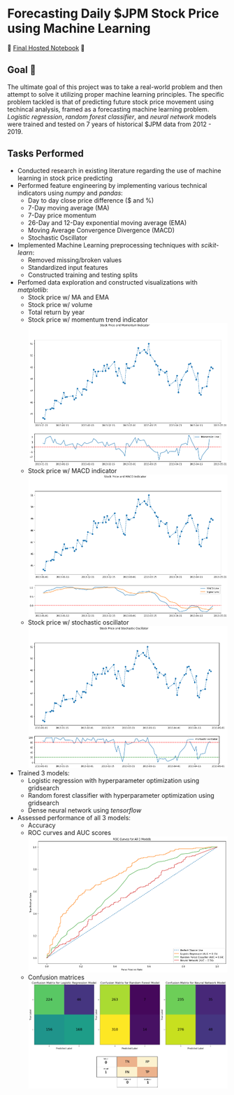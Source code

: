 # Forecasting Daily $JPM Stock Price using Machine Learning

:star2: [Final Hosted Notebook](https://g-andrey.github.io/Forecasting-Daily-JPM-Stock-Price-with-Machine-Learning/) :star2:

## Goal :dart:
The ultimate goal of this project was to take a real-world problem and then attempt to solve it utilizing proper machine learning principles. The specific problem tackled is that of predicting future stock price movement using techincal analysis, framed as a forecasting machine learning problem. *Logistic regression*, *random forest classifier*, and *neural network* models were trained and tested on 7 years of historical $JPM data from 2012 - 2019.

## Tasks Performed 

- Conducted research in existing literature regarding the use of machine learning in stock price predicting
- Performed feature engineering by implementing various technical indicators using *numpy* and *pandas*:
  + Day to day close price difference ($ and %)
  + 7-Day moving average (MA)
  + 7-Day price momentum
  + 26-Day and 12-Day exponential moving average (EMA)
  + Moving Average Convergence Divergence (MACD)
  + Stochastic Oscillator
- Implemented Machine Learning preprocessing techniques with *scikit-learn*:
  + Removed missing/broken values
  + Standardized input features
  + Constructed training and testing splits
- Perfomed data exploration and constructed visualizations with *matplotlib*:
  + Stock price w/ MA and EMA 
  + Stock price w/ volume
  + Total return by year
  + Stock price w/ momentum trend indicator
  ![momentum](https://github.com/G-Andrey/Forecasting-Daily-JPM-Stock-Price-with-Machine-Learning/blob/main/Figures/Stock%20Price%20and%20Momentum%20Indicator.png)
  + Stock price w/ MACD indicator
  ![macd](https://github.com/G-Andrey/Forecasting-Daily-JPM-Stock-Price-with-Machine-Learning/blob/main/Figures/Stock%20Price%20and%20MACD%20Indicator.png)
  + Stock price w/ stochastic oscillator
  ![stochastic](https://github.com/G-Andrey/Forecasting-Daily-JPM-Stock-Price-with-Machine-Learning/blob/main/Figures/Stock%20Price%20and%20Stochastic%20Oscillator.png)
- Trained 3 models:
  + Logistic regression with hyperparameter optimization using gridsearch
  + Random forest classifier with hyperparameter optimization using gridsearch
  + Dense neural network using *tensorflow*
- Assessed performance of all 3 models:
  + Accuracy
  + ROC curves and AUC scores
  ![roc](https://github.com/G-Andrey/Forecasting-Daily-JPM-Stock-Price-with-Machine-Learning/blob/main/Figures/ROC%20Curves%20for%20All%203%20Models.png)
  + Confusion matrices
  ![confusion](https://github.com/G-Andrey/Forecasting-Daily-JPM-Stock-Price-with-Machine-Learning/blob/main/Figures/Confusion%20Matricies.png)
